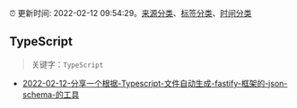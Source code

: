 :alarm_clock: 更新时间: 2022-02-12 09:54:29。[来源分类](../README.md)、[标签分类](../TAGS.md)、[时间分类](../TIMELINE.md)

## TypeScript


> 关键字：`TypeScript`



- [2022-02-12-分享一个根据-Typescript-文件自动生成-fastify-框架的-json-schema-的工具](https://www.v2ex.com/t/833404) 
